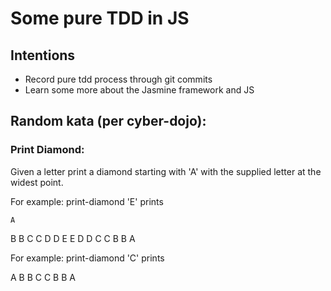 # Some pure TDD in JS

## Intentions
 - Record pure tdd process through git commits
 - Learn some more about the Jasmine framework and JS

## Random kata (per cyber-dojo):
### Print Diamond:
Given a letter print a diamond starting with 'A'
with the supplied letter at the widest point.

For example: print-diamond 'E' prints

    A
   B B
  C   C
 D     D
E       E
 D     D
  C   C
   B B
    A

For example: print-diamond 'C' prints

  A
 B B
C   C
 B B
  A
